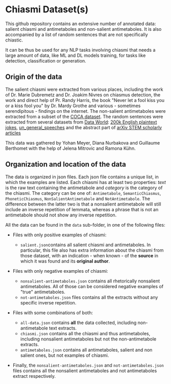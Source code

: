 # Chiasmi Dataset(s)

This github repository contains an extensive number of annotated data: salient chiasmi and antimetaboles and non-salient antimetaboles. It is also accompanied by a list of random sentences that are not specifically chiastic.

It can be thus be used for any NLP tasks involving chiasmi that needs a large amount of data, like ML and DL models training, for tasks like detection, classification or generation.

## Origin of the data

The salient chiasmi were extracted from various places, including the work of Dr. Marie Dubremetz and Dr. Joakim Nivres on chiasmus detection, the work and direct help of Pr. Randy Harris, the book "Never let a fool kiss you or a kiss fool you" by Dr. Mardy Grothe and various - sometimes serendipitous - findings on the internet. The non-salient antimetaboles were extracted from a subset of the [COCA dataset](https://www.english-corpora.org/coca/). The random sentences were extracted from several datasets from [Data World](https://data.world/): [200k English plaintext jokes](https://data.world/taivop/200-k-english-plaintext-jokes), [un_general_speeches](https://data.world/jmalina/un-general-speeches) and the abstract part of [arXiv STEM scholarly articles](https://data.world/liz-friedman/arxiv-stem-scholarly-articles)

This data was gathered by Yohan Meyer, Diana Nurbakova and Guillaume Berthomet with the help of Jelena Mitrovic and Ramona Kühn.

## Organization and location of the data

The data is organized in json files. Each json file contains a unique list, in which the examples are listed. Each chiasmi has at least two properties: *text* is the raw text containing the antimetabole and *category* is the category of the chiasmi. The category can be one of: `Antimetabole`, `SemanticChiasmus`, `PhoneticChiasmus`, `NonSalientAntimetabole` and `NotAntimetabole`. The difference between the latter two is that a nonsalient antimetabole will still include an inverse repetition of lemmata,  whereas a phrase that is not an antimetabole should not show any inverse repetition.

All the data can be found in the `data` sub-folder, in one of the following files:
- Files with only positive examples of chiasmi:
  - `salient.json`contains all salient chiasmi and antimetaboles. In particular, this file also has extra information about the chiasmi from those dataset, with an indication - when known - of the **source** in which it was found and its **original author**.
- Files with only negative examples of chiasmi:
  - `nonsalient-antimetaboles.json` contains all rhetorically nonsalient antimetaboles. All of those can be considered negative examples of "true" antimetaboles.
  - `not-antimetaboles.json` files contains all the extracts without any specific inverse repetition.
- Files with some combinations of both:
  - `all-data.json` contains **all** the data collected, including non-antimetabole text extracts.
  - `chiasmi.json` contains all the chiasmi and thus antimetaboles, including nonsalient antimetaboles but not the non-antimetabole extracts.
  - `antimetaboles.json` contains all antimetaboles, salient and non salient ones, but not examples of chiasmi.

- Finally, the `nonsalient-antimetaboles.json` and `not-antimetaboles.json` files contains all the nonsalient antimetaboles and not antimetaboles extract respectively.
